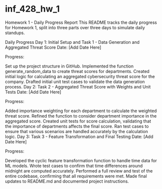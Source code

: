 # inf_428_hw_1
Homework 1 - Daily Progress Report
This README tracks the daily progress for Homework 1, split into three parts over three days to simulate daily standups.

Daily Progress
Day 1: Initial Setup and Task 1 - Data Generation and Aggregated Threat Score
Date: [Add Date Here]

Progress:

Set up the project structure in GitHub.
Implemented the function generate_random_data to create threat scores for departments.
Created initial logic for calculating an aggregated cybersecurity threat score for the company.
Drafted initial unit test cases to validate the data generation process.
Day 2: Task 2 - Aggregated Threat Score with Weights and Unit Tests
Date: [Add Date Here]

Progress:

Added importance weighting for each department to calculate the weighted threat score.
Refined the function to consider department importance in the aggregated score.
Created unit tests for score calculation, validating that the importance of departments affects the final score.
Ran test cases to ensure that various scenarios are handled accurately by the calculation logic.
Day 3: Task 3 - Feature Transformation and Final Testing
Date: [Add Date Here]

Progress:

Developed the cyclic feature transformation function to handle time data for ML models.
Wrote test cases to confirm that time differences around midnight are computed accurately.
Performed a full review and test of the entire codebase, confirming that all requirements were met.
Made final updates to README.md and documented project instructions.
